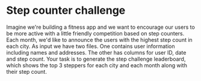 # Step counter challenge

Imagine we're building a fitness app and we want to encourage our users to be more active with a little friendly competition based on step counters. Each month, we'd like to announce the users with the highest step count in each city. As input we have two files. One contains user information including names and addresses. The other has columns for user ID, date and step count. Your task is to generate the step challenge leaderboard, which shows the top 3 steppers for each city and each month along with their step count.

